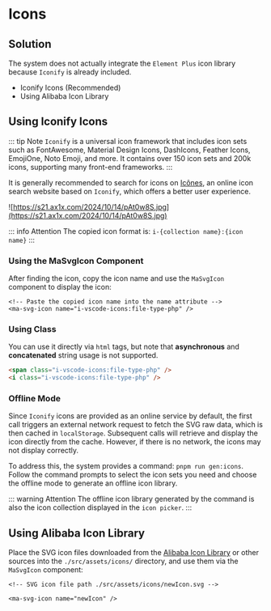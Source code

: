 # Icons

## Solution
The system does not actually integrate the `Element Plus` icon library because `Iconify` is already included.

- Iconify Icons (Recommended)
- Using Alibaba Icon Library

## Using Iconify Icons
::: tip Note
`Iconify` is a universal icon framework that includes icon sets such as FontAwesome, Material Design Icons, DashIcons, Feather Icons, EmojiOne, Noto Emoji, and more.
It contains over 150 icon sets and 200k icons, supporting many front-end frameworks.
:::

It is generally recommended to search for icons on [Icônes](https://icones.js.org/), an online icon search website based on `Iconify`, which offers a better user experience.

![https://s21.ax1x.com/2024/10/14/pAt0w8S.jpg](https://s21.ax1x.com/2024/10/14/pAt0w8S.jpg)

::: info Attention
The copied icon format is: `i-{collection name}:{icon name}`
:::

### Using the MaSvgIcon Component

After finding the icon, copy the icon name and use the `MaSvgIcon` component to display the icon:

```vue
<!-- Paste the copied icon name into the name attribute -->
<ma-svg-icon name="i-vscode-icons:file-type-php" />
```

### Using Class
You can use it directly via `html` tags, but note that **asynchronous** and **concatenated** string usage is not supported.

```html
<span class="i-vscode-icons:file-type-php" />
<i class="i-vscode-icons:file-type-php" />
```

### Offline Mode
Since `Iconify` icons are provided as an online service by default, the first call triggers an external network request to fetch the SVG raw data,
which is then cached in `localStorage`. Subsequent calls will retrieve and display the icon directly from the cache. However, if there is no network, the icons may not display correctly.

To address this, the system provides a command: `pnpm run gen:icons`. Follow the command prompts to select the icon sets you need and choose the offline mode to generate an offline icon library.

::: warning Attention
The offline icon library generated by the command is also the icon collection displayed in the `icon picker`.
:::

## Using Alibaba Icon Library

Place the SVG icon files downloaded from the [Alibaba Icon Library](https://www.iconfont.cn/) or other sources into the `./src/assets/icons/` directory,
and use them via the `MaSvgIcon` component:

```vue
<!-- SVG icon file path ./src/assets/icons/newIcon.svg -->

<ma-svg-icon name="newIcon" />
```